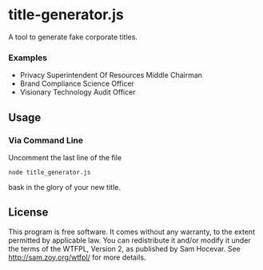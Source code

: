 title-generator.js
==================

A tool to generate fake corporate titles.

### Examples

* Privacy Superintendent Of Resources Middle Chairman
* Brand Compliance Science Officer
* Visionary Technology Audit Officer



Usage
----

### Via Command Line

Uncomment the last line of the file

``` node title_generator.js ```

bask in the glory of your new title.


License
---

This program is free software. It comes without any warranty, to the extent permitted by applicable law. You can redistribute it and/or modify it under the terms of the WTFPL, Version 2, as published by Sam Hocevar. See http://sam.zoy.org/wtfpl/ for more details.
